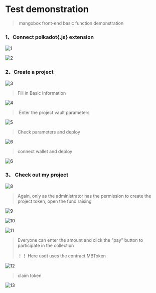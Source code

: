 # Test  demonstration 

> ​	 mangobox front-end basic function demonstration 

### 1、Connect polkadot{.js} extension

![1](./1.jpg)

![2](./2.jpg)

### 2、Create a project

![3](./3.jpg)

>  Fill in Basic Information 

![4](./4.jpg)

> ​	 Enter the project vault parameters 

![5](./5.jpg)

>  Check parameters and deploy 

![6](./6.jpg)

> connect wallet and deploy

![6](./7.jpg)

### 3、 Check out my project 

![8](./8.jpg)

>  Again, only as the administrator has the permission to create the project token, open the fund raising 

![9](./9.jpg)

![10](./10.jpg)

![11](./11.jpg)

>  Everyone can enter the amount and click the "pay" button to participate in the collection 
>
> ！！ Here usdt uses the contract MBToken

![12](./12.jpg)

> claim token

![13](./13.jpg)

